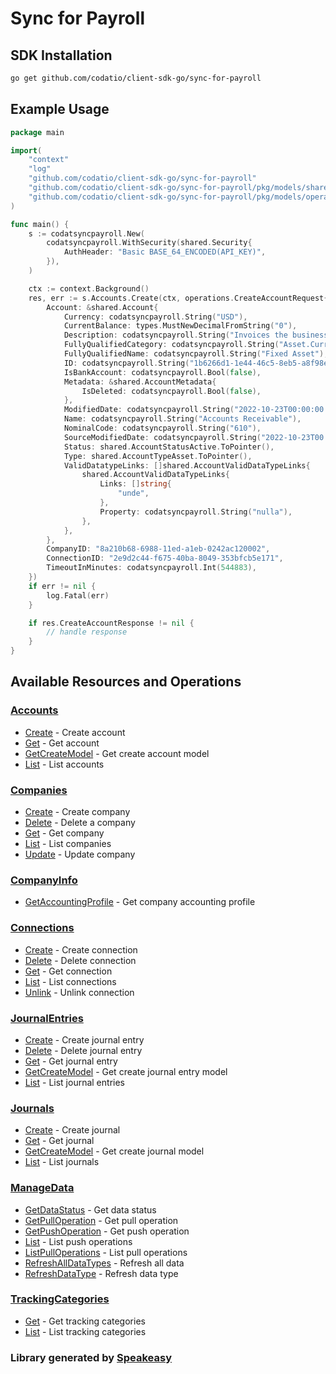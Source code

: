 # Sync for Payroll

<!-- Start Codat Library Description -->
<!-- End Codat Library Description  -->

<!-- Start SDK Installation -->
## SDK Installation

```bash
go get github.com/codatio/client-sdk-go/sync-for-payroll
```
<!-- End SDK Installation -->

## Example Usage
<!-- Start SDK Example Usage -->


```go
package main

import(
	"context"
	"log"
	"github.com/codatio/client-sdk-go/sync-for-payroll"
	"github.com/codatio/client-sdk-go/sync-for-payroll/pkg/models/shared"
	"github.com/codatio/client-sdk-go/sync-for-payroll/pkg/models/operations"
)

func main() {
    s := codatsyncpayroll.New(
        codatsyncpayroll.WithSecurity(shared.Security{
            AuthHeader: "Basic BASE_64_ENCODED(API_KEY)",
        }),
    )

    ctx := context.Background()
    res, err := s.Accounts.Create(ctx, operations.CreateAccountRequest{
        Account: &shared.Account{
            Currency: codatsyncpayroll.String("USD"),
            CurrentBalance: types.MustNewDecimalFromString("0"),
            Description: codatsyncpayroll.String("Invoices the business has issued but has not yet collected payment on."),
            FullyQualifiedCategory: codatsyncpayroll.String("Asset.Current"),
            FullyQualifiedName: codatsyncpayroll.String("Fixed Asset"),
            ID: codatsyncpayroll.String("1b6266d1-1e44-46c5-8eb5-a8f98e03124e"),
            IsBankAccount: codatsyncpayroll.Bool(false),
            Metadata: &shared.AccountMetadata{
                IsDeleted: codatsyncpayroll.Bool(false),
            },
            ModifiedDate: codatsyncpayroll.String("2022-10-23T00:00:00.000Z"),
            Name: codatsyncpayroll.String("Accounts Receivable"),
            NominalCode: codatsyncpayroll.String("610"),
            SourceModifiedDate: codatsyncpayroll.String("2022-10-23T00:00:00.000Z"),
            Status: shared.AccountStatusActive.ToPointer(),
            Type: shared.AccountTypeAsset.ToPointer(),
            ValidDatatypeLinks: []shared.AccountValidDataTypeLinks{
                shared.AccountValidDataTypeLinks{
                    Links: []string{
                        "unde",
                    },
                    Property: codatsyncpayroll.String("nulla"),
                },
            },
        },
        CompanyID: "8a210b68-6988-11ed-a1eb-0242ac120002",
        ConnectionID: "2e9d2c44-f675-40ba-8049-353bfcb5e171",
        TimeoutInMinutes: codatsyncpayroll.Int(544883),
    })
    if err != nil {
        log.Fatal(err)
    }

    if res.CreateAccountResponse != nil {
        // handle response
    }
}
```
<!-- End SDK Example Usage -->

<!-- Start SDK Available Operations -->
## Available Resources and Operations


### [Accounts](docs/sdks/accounts/README.md)

* [Create](docs/sdks/accounts/README.md#create) - Create account
* [Get](docs/sdks/accounts/README.md#get) - Get account
* [GetCreateModel](docs/sdks/accounts/README.md#getcreatemodel) - Get create account model
* [List](docs/sdks/accounts/README.md#list) - List accounts

### [Companies](docs/sdks/companies/README.md)

* [Create](docs/sdks/companies/README.md#create) - Create company
* [Delete](docs/sdks/companies/README.md#delete) - Delete a company
* [Get](docs/sdks/companies/README.md#get) - Get company
* [List](docs/sdks/companies/README.md#list) - List companies
* [Update](docs/sdks/companies/README.md#update) - Update company

### [CompanyInfo](docs/sdks/companyinfo/README.md)

* [GetAccountingProfile](docs/sdks/companyinfo/README.md#getaccountingprofile) - Get company accounting profile

### [Connections](docs/sdks/connections/README.md)

* [Create](docs/sdks/connections/README.md#create) - Create connection
* [Delete](docs/sdks/connections/README.md#delete) - Delete connection
* [Get](docs/sdks/connections/README.md#get) - Get connection
* [List](docs/sdks/connections/README.md#list) - List connections
* [Unlink](docs/sdks/connections/README.md#unlink) - Unlink connection

### [JournalEntries](docs/sdks/journalentries/README.md)

* [Create](docs/sdks/journalentries/README.md#create) - Create journal entry
* [Delete](docs/sdks/journalentries/README.md#delete) - Delete journal entry
* [Get](docs/sdks/journalentries/README.md#get) - Get journal entry
* [GetCreateModel](docs/sdks/journalentries/README.md#getcreatemodel) - Get create journal entry model
* [List](docs/sdks/journalentries/README.md#list) - List journal entries

### [Journals](docs/sdks/journals/README.md)

* [Create](docs/sdks/journals/README.md#create) - Create journal
* [Get](docs/sdks/journals/README.md#get) - Get journal
* [GetCreateModel](docs/sdks/journals/README.md#getcreatemodel) - Get create journal model
* [List](docs/sdks/journals/README.md#list) - List journals

### [ManageData](docs/sdks/managedata/README.md)

* [GetDataStatus](docs/sdks/managedata/README.md#getdatastatus) - Get data status
* [GetPullOperation](docs/sdks/managedata/README.md#getpulloperation) - Get pull operation
* [GetPushOperation](docs/sdks/managedata/README.md#getpushoperation) - Get push operation
* [List](docs/sdks/managedata/README.md#list) - List push operations
* [ListPullOperations](docs/sdks/managedata/README.md#listpulloperations) - List pull operations
* [RefreshAllDataTypes](docs/sdks/managedata/README.md#refreshalldatatypes) - Refresh all data
* [RefreshDataType](docs/sdks/managedata/README.md#refreshdatatype) - Refresh data type

### [TrackingCategories](docs/sdks/trackingcategories/README.md)

* [Get](docs/sdks/trackingcategories/README.md#get) - Get tracking categories
* [List](docs/sdks/trackingcategories/README.md#list) - List tracking categories
<!-- End SDK Available Operations -->
### Library generated by [Speakeasy](https://docs.speakeasyapi.dev/docs/using-speakeasy/client-sdks)
